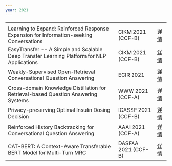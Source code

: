 ```yaml
---
year: 2021
---
```


<table class="publication-table">
  <tbody>
    <tr class="publication-table-first-row">
      <td class="col-md-8"></td>
      <td class="col-md-3"></td>
      <td class="col-md-1"></td>
    </tr>
    <tr>
      <td>Learning to Expand: Reinforced Response Expansion for Information-seeking Conversations</td>
      <td>CIKM 2021 (CCF-B)</td>
      <td><a href="#">详情</a></td>
    </tr>
    <tr>
      <td>EasyTransfer -- A Simple and Scalable Deep Transfer Learning Platform for NLP Applications</td>
      <td>CIKM 2021 (CCF-B)</td>
      <td><a href="#">详情</a></td>
    </tr>
    <tr>
      <td>Weakly-Supervised Open-Retrieval Conversational Question Answering</td>
      <td>ECIR 2021</td>
      <td><a href="#">详情</a></td>
    </tr>
    <tr>
      <td>Cross-domain Knowledge Distillation for Retrieval-based Question Answering Systems</td>
      <td>WWW 2021 (CCF-A)</td>
      <td><a href="#">详情</a></td>
    </tr>
    <tr>
      <td>Privacy-preserving Optimal Insulin Dosing Decision</td>
      <td>ICASSP 2021 (CCF-B)</td>
      <td><a href="#">详情</a></td>
    </tr>
    <tr>
      <td>Reinforced History Backtracking for Conversational Question Answering</td>
      <td>AAAI 2021 (CCF-A)</td>
      <td><a href="#">详情</a></td>
    </tr>
    <tr>
      <td>CAT-BERT: A Context-Aware Transferable BERT Model for Multi-Turn MRC</td>
      <td>DASFAA 2021 (CCF-B)</td>
      <td><a href="#">详情</a></td>
    </tr>
  </tbody>
</table>
